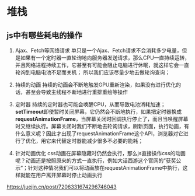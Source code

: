 # 堆栈

## js中有哪些耗电的操作

1. Ajax、Fetch等网络请求
单只是一个Ajax、Fetch请求不会消耗多少电量，但是如果有一个定时器一直轮询地向服务器发送请求，那么CPU一直持续运转，并且网络进程持续工作，它甚至有可能会阻止电脑进行休眠，就这样它会一直轮询到电脑电池不足而关机； 所以我们应该尽量少地去做轮询查询；  

2. 持续的动画
持续的动画会不断地触发GPU重新渲染，如果没有进行优化的话，甚至会导致主线程不断地进行重排重绘等操作  

3. 定时器
持续的定时器也可能会唤醒CPU，从而导致电池消耗加速；  
<b>setTimeout</b>即使暂时关闭屏幕，它仍然会不断地执行，如果把定时器换成<b>requestAnimationFrame</b>，当屏幕关闭时回调执行停止了，而且当唤醒屏幕时又继续执行。屏幕关闭时我们不断地去轮询请求，刷新页面，执行动画，有什么意义呢？因此才出现了requestAnimationFrame这个API，浏览器对它进行了优化，用它来代替定时器能减少很多不必要的能耗；

4. 针对动画优化
css动画在屏幕隐藏时仍然会执行，那么js直接操作css的动画呢？动画还是按照原来的方式一直执行，例如大话西游这个官网的”获奖公示“；针对这种情况我们可以将动画放在requestAnimationFrame中执行，这样就能在用户离开屏幕时停止动画执行

https://juejin.cn/post/7206331674296746043
